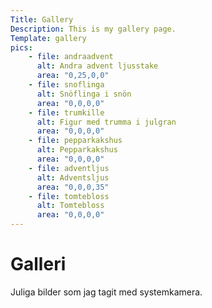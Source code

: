```yaml
---
Title: Gallery
Description: This is my gallery page.
Template: gallery
pics:
    - file: andraadvent
      alt: Andra advent ljusstake
      area: "0,25,0,0"
    - file: snoflinga
      alt: Snöflinga i snön
      area: "0,0,0,0"
    - file: trumkille
      alt: Figur med trumma i julgran
      area: "0,0,0,0"
    - file: pepparkakshus
      alt: Pepparkakshus
      area: "0,0,0,0"
    - file: adventljus
      alt: Adventsljus
      area: "0,0,0,35"
    - file: tomtebloss
      alt: Tomtebloss
      area: "0,0,0,0"
---
```


Galleri
==========================

Juliga bilder som jag tagit med systemkamera.

